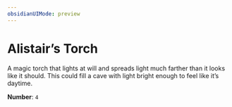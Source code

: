 ```yaml
---
obsidianUIMode: preview
---
```

# Alistair’s Torch

A magic torch that lights at will and spreads light much farther than it looks like it should. This could fill a cave with light bright enough to feel like it’s daytime.

**Number**: `4`
